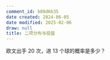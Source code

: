 ```yaml
---
comment_id: b80d6b35
date created: 2024-06-05
date modified: 2025-02-06
draw: null
title: 二项分布与投篮
---
```

欧文出手 20 次，进 13 个球的概率是多少？

<!-- more -->
